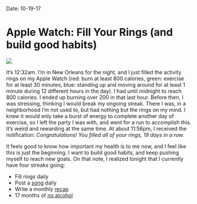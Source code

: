 
Date: 10-19-17

# Apple Watch: Fill Your Rings (and build good habits)

![](https://dl.dropboxusercontent.com/s/xuxobbtkv2l6dun/IMG_0664.PNG)

It’s 12:32am. I’m in New Orleans for the night, and I just filled the activity rings on my Apple Watch (red: burn at least 800 calories, green: exercise for at least 30 minutes, blue: standing up and moving around for at least 1 minute during 12 different hours in the day). I had until midnight to reach 800 calories. I ended up burning over 200 in that last hour. Before then, I was stressing, thinking I would break my ongoing streak. There I was, in a neighborhood I’m not used to, but had nothing but the rings on my mind. I knew it would only take a burst of energy to complete another day of exercise, so I left the party I was with, and went for a run to accomplish this. It’s weird and rewarding at the same time. At about 11:56pm, I received the notification: *Congratulations! You filled all of your rings, 19 days in a row.*

It feels good to know how important my health is to me now, and I feel like this is just the beginning. I want to build good habits, and keep pushing myself to reach new goals. On that note, I realized tonight that I currently have four streaks going:

- Fill rings daily
- Post a [song](/loop) daily
- Write a monthly [recap](http://nashp.com/tagged/about-2017)
- 17 months of [no alcohol](http://nashp.com/one-year-no-alcohol-complete)
